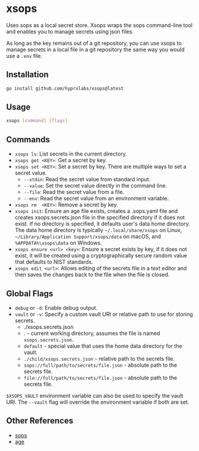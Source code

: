# xsops

Uses sops as a local secret store.  Xsops wraps the sops command-line
tool and enables you to manage secrets using json files.

As long as the key remains out of a git repository, you can use xsops
to manage secrets in a local file in a git repository the same way
you would use a `.env` file.

## Installation

```bash
go install github.com/hyprxlabs/xsops@latest
```

## Usage

```bash
xsops [command] [flags]
```

## Commands

- `xsops ls`: List secrets in the current directory.
- `xsops get <KEY>`: Get a secret by key.
- `xsops set <KEY>`: Set a secret by key. There are multiple ways to set a secret
  value.
  - `--stdin`: Read the secret value from standard input.
  - `--value`: Set the secret value directly in the command line.
  - `--file`: Read the secret value from a file.
  - `--env`: Read the secret value from an environment variable.
- `xsops rm  <KEY>`: Remove a secret by key.
- `xsops init`: Ensure an age file exists, creates a .sops.yaml
   file and creates xsops.secrets.json file in the specified directory if it does
   not exist. If no directory is specified, it defaults user's data home directory.
   The data home directory is typically `~/.local/share/xsops` on Linux,
   `~/Library/Application Support/xsops/data` on macOS, and `%APPDATA%\xsops\data` on Windows.
- `xsops ensure <url> <key>`: Ensure a secret exists by key, if it does not exist,
   it will be created using a cryptographically secure random value that defaults
   to NIST standards.
- `xsops edit <url>`: Allows editing of the secrets file in a text editor and then saves
    the changes back to the file when the file is closed.

## Global Flags

- `debug` or `-d`: Enable debug output.
- `vault` or `-v`: Specify a custom vault URI or relative path to use for storing secrets.
  - ./xsops.secrets.json
  - . - current working directory, assumes the file is named `xsops.secrets.json`.
  - `default` - special value that uses the home data directory for the vault.
  - `./child/xsops.secrets.json` - relative path to the secrets file.
  - `sops://full/path/to/secrets/file.json` - absolute path to the secrets file.
  - `file://full/path/to/secrets/file.json` - absolute path to the secrets file.

`$XSOPS_VAULT` environment variable can also be used to specify the vault URI. The `--vault`
flag will override the environment variable if both are set.

## Other References

- [sops](https://github.com/getsops/sops)
- [age](https://github.com/FiloSottile/age)
